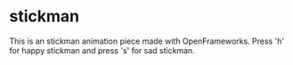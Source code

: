 # stickman
This is an stickman animation piece made with OpenFrameworks. 
Press 'h' for happy stickman and press 's' for sad stickman.
